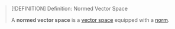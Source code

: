 >[!DEFINITION] Definition: Normed Vector Space
>
>A **normed vector space** is a [vector space](../Vector%20Space.md) equipped with a [norm](Norm.md).
>